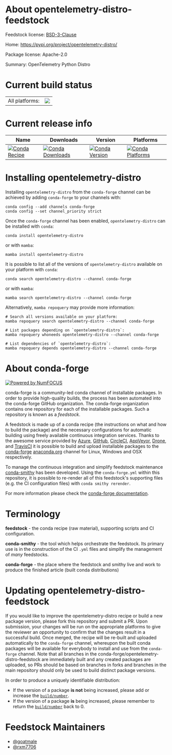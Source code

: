 About opentelemetry-distro-feedstock
====================================

Feedstock license: [BSD-3-Clause](https://github.com/conda-forge/opentelemetry-distro-feedstock/blob/main/LICENSE.txt)

Home: https://pypi.org/project/opentelemetry-distro/

Package license: Apache-2.0

Summary: OpenTelemetry Python Distro

Current build status
====================


<table><tr><td>All platforms:</td>
    <td>
      <a href="https://dev.azure.com/conda-forge/feedstock-builds/_build/latest?definitionId=18695&branchName=main">
        <img src="https://dev.azure.com/conda-forge/feedstock-builds/_apis/build/status/opentelemetry-distro-feedstock?branchName=main">
      </a>
    </td>
  </tr>
</table>

Current release info
====================

| Name | Downloads | Version | Platforms |
| --- | --- | --- | --- |
| [![Conda Recipe](https://img.shields.io/badge/recipe-opentelemetry--distro-green.svg)](https://anaconda.org/conda-forge/opentelemetry-distro) | [![Conda Downloads](https://img.shields.io/conda/dn/conda-forge/opentelemetry-distro.svg)](https://anaconda.org/conda-forge/opentelemetry-distro) | [![Conda Version](https://img.shields.io/conda/vn/conda-forge/opentelemetry-distro.svg)](https://anaconda.org/conda-forge/opentelemetry-distro) | [![Conda Platforms](https://img.shields.io/conda/pn/conda-forge/opentelemetry-distro.svg)](https://anaconda.org/conda-forge/opentelemetry-distro) |

Installing opentelemetry-distro
===============================

Installing `opentelemetry-distro` from the `conda-forge` channel can be achieved by adding `conda-forge` to your channels with:

```
conda config --add channels conda-forge
conda config --set channel_priority strict
```

Once the `conda-forge` channel has been enabled, `opentelemetry-distro` can be installed with `conda`:

```
conda install opentelemetry-distro
```

or with `mamba`:

```
mamba install opentelemetry-distro
```

It is possible to list all of the versions of `opentelemetry-distro` available on your platform with `conda`:

```
conda search opentelemetry-distro --channel conda-forge
```

or with `mamba`:

```
mamba search opentelemetry-distro --channel conda-forge
```

Alternatively, `mamba repoquery` may provide more information:

```
# Search all versions available on your platform:
mamba repoquery search opentelemetry-distro --channel conda-forge

# List packages depending on `opentelemetry-distro`:
mamba repoquery whoneeds opentelemetry-distro --channel conda-forge

# List dependencies of `opentelemetry-distro`:
mamba repoquery depends opentelemetry-distro --channel conda-forge
```


About conda-forge
=================

[![Powered by
NumFOCUS](https://img.shields.io/badge/powered%20by-NumFOCUS-orange.svg?style=flat&colorA=E1523D&colorB=007D8A)](https://numfocus.org)

conda-forge is a community-led conda channel of installable packages.
In order to provide high-quality builds, the process has been automated into the
conda-forge GitHub organization. The conda-forge organization contains one repository
for each of the installable packages. Such a repository is known as a *feedstock*.

A feedstock is made up of a conda recipe (the instructions on what and how to build
the package) and the necessary configurations for automatic building using freely
available continuous integration services. Thanks to the awesome service provided by
[Azure](https://azure.microsoft.com/en-us/services/devops/), [GitHub](https://github.com/),
[CircleCI](https://circleci.com/), [AppVeyor](https://www.appveyor.com/),
[Drone](https://cloud.drone.io/welcome), and [TravisCI](https://travis-ci.com/)
it is possible to build and upload installable packages to the
[conda-forge](https://anaconda.org/conda-forge) [anaconda.org](https://anaconda.org/)
channel for Linux, Windows and OSX respectively.

To manage the continuous integration and simplify feedstock maintenance
[conda-smithy](https://github.com/conda-forge/conda-smithy) has been developed.
Using the ``conda-forge.yml`` within this repository, it is possible to re-render all of
this feedstock's supporting files (e.g. the CI configuration files) with ``conda smithy rerender``.

For more information please check the [conda-forge documentation](https://conda-forge.org/docs/).

Terminology
===========

**feedstock** - the conda recipe (raw material), supporting scripts and CI configuration.

**conda-smithy** - the tool which helps orchestrate the feedstock.
                   Its primary use is in the construction of the CI ``.yml`` files
                   and simplify the management of *many* feedstocks.

**conda-forge** - the place where the feedstock and smithy live and work to
                  produce the finished article (built conda distributions)


Updating opentelemetry-distro-feedstock
=======================================

If you would like to improve the opentelemetry-distro recipe or build a new
package version, please fork this repository and submit a PR. Upon submission,
your changes will be run on the appropriate platforms to give the reviewer an
opportunity to confirm that the changes result in a successful build. Once
merged, the recipe will be re-built and uploaded automatically to the
`conda-forge` channel, whereupon the built conda packages will be available for
everybody to install and use from the `conda-forge` channel.
Note that all branches in the conda-forge/opentelemetry-distro-feedstock are
immediately built and any created packages are uploaded, so PRs should be based
on branches in forks and branches in the main repository should only be used to
build distinct package versions.

In order to produce a uniquely identifiable distribution:
 * If the version of a package **is not** being increased, please add or increase
   the [``build/number``](https://docs.conda.io/projects/conda-build/en/latest/resources/define-metadata.html#build-number-and-string).
 * If the version of a package **is** being increased, please remember to return
   the [``build/number``](https://docs.conda.io/projects/conda-build/en/latest/resources/define-metadata.html#build-number-and-string)
   back to 0.

Feedstock Maintainers
=====================

* [@goatmale](https://github.com/goatmale/)
* [@rxm7706](https://github.com/rxm7706/)

